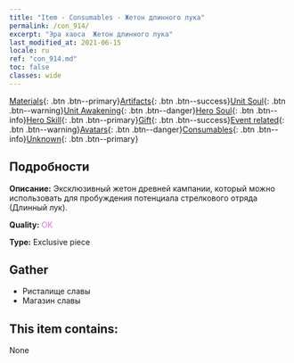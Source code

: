 ```yaml
---
title: "Item - Consumables - Жетон длинного лука"
permalink: /con_914/
excerpt: "Эра хаоса  Жетон длинного лука"
last_modified_at: 2021-06-15
locale: ru
ref: "con_914.md"
toc: false
classes: wide
---
```

 [Materials](/ItemsRU/){: .btn .btn--primary}[Artifacts](/ItemsRU/Artifacts/){: .btn .btn--success}[Unit Soul](/ItemsRU/UnitSoul/){: .btn .btn--warning}[Unit Awakening](/ItemsRU/UnitAwakening/){: .btn .btn--danger}[Hero Soul](/ItemsRU/HeroSoul/){: .btn .btn--info}[Hero Skill](/ItemsRU/HeroSkill/){: .btn .btn--primary}[Gift](/ItemsRU/Gift/){: .btn .btn--success}[Event related](/ItemsRU/Events/){: .btn .btn--warning}[Avatars](/ItemsRU/Avatars/){: .btn .btn--danger}[Consumables](/ItemsRU/Consumables/){: .btn .btn--info}[Unknown](/ItemsRU/Unknown/){: .btn .btn--primary}

## Подробности
 **Описание:** Эксклюзивный жетон древней кампании, который можно использовать для пробуждения потенциала стрелкового отряда (Длинный лук).

 **Quality:** <span style="color: #DA70D6">OK</span>

 **Type:** Exclusive piece

## Gather

*    Ристалище славы 
*    Магазин славы 

## This item contains:

  None

